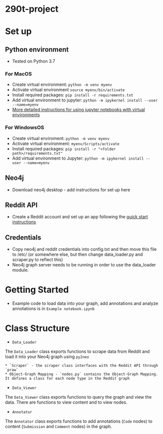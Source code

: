 # 290t-project

# Set up

## Python environment
* Tested on Python 3.7

### For MacOS
* Create virtual environment: `python -m venv myenv`
* Activate virtual environment `source myenv/bin/activate`
* Install required packages: `pip install -r requirements.txt`
* Add virtual environment to jupyter: `python -m ipykernel install --user --name=myenv`
* [More detailed instructions for using jupyter notebooks with virtual environments](https://janakiev.com/blog/jupyter-virtual-envs/)

### For WindowsOS
* Create virtual enviroment: `python -m venv myenv`
* Activate virtual environment: `myenv/Scripts/activate`
* Install required packages: `pip install -r "<folder path>/requirements.txt"`
* Add virtual environment to Jupyter: `python -m ipykernel install --user --name=myenv`

## Neo4j
* Download neo4j desktop - add instructions for set up here

## Reddit API
* Create a Reddit account and set up an app following the [quick start instructions](https://github.com/reddit-archive/reddit/wiki/OAuth2-Quick-Start-Example#first-steps)

## Credentials
* Copy neo4j and reddit credentials into config.txt and then move this file to /etc/ (or somewhere else, but then change data_loader.py and scraper.py to reflect this)
* Neo4j graph server needs to be running in order to use the data_loader module.

# Getting Started

* Example code to load data into your graph, add annotations and analyze annotations is in `Example notebook.ipynb`

# Class Structure

* `Data_Loader`

The `Data_Loader` class exports functions to scrape data from Reddit and load it into your Neo4j graph using `py2neo`

    * `Scraper` - the scraper class interfaces with the Reddit API through `praw`
    * Object-Graph Mapping - `nodes.py` contains the Object-Graph Mapping. It defines a class for each node type in the Reddit graph

* `Data_Viewer`

The `Data_Viewer` class exports functions to query the graph and view the data. There are functions to view content and to view nodes.

* `Annotator`

The `Annotator` class exports functions to add annotations (`Code` nodes) to content (`Submission` and `Comment` nodes) in the graph.
